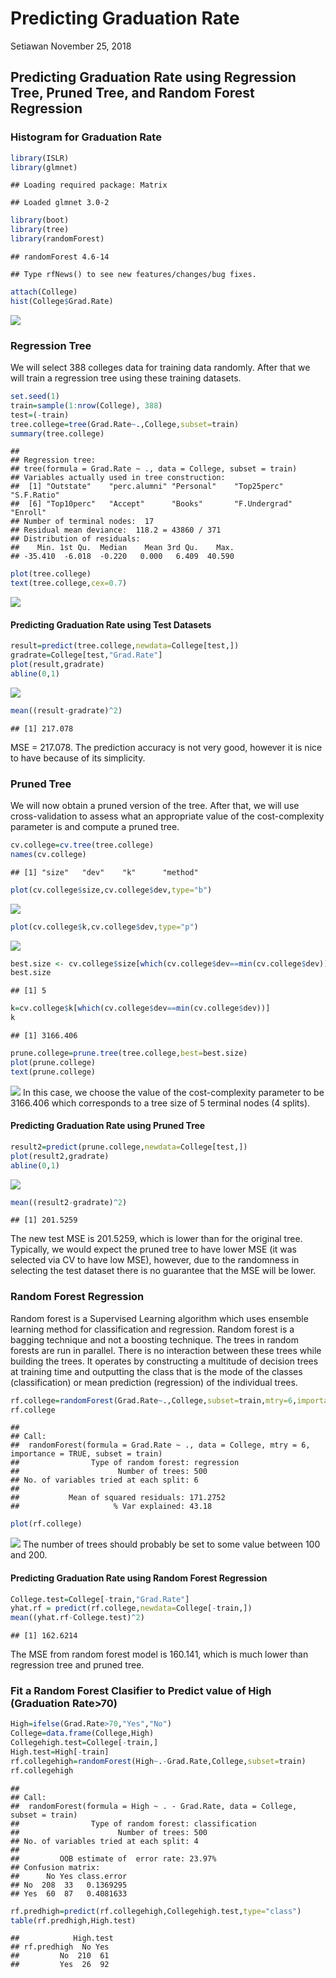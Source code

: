 Predicting Graduation Rate
================
Setiawan
November 25, 2018

Predicting Graduation Rate using Regression Tree, Pruned Tree, and Random Forest Regression
-------------------------------------------------------------------------------------------

### Histogram for Graduation Rate

``` r
library(ISLR)
library(glmnet)
```

    ## Loading required package: Matrix

    ## Loaded glmnet 3.0-2

``` r
library(boot)
library(tree)
library(randomForest)
```

    ## randomForest 4.6-14

    ## Type rfNews() to see new features/changes/bug fixes.

``` r
attach(College)
hist(College$Grad.Rate)
```

![](Predicting-Graduation-rate_files/figure-markdown_github/hist-1.png)

### Regression Tree

We will select 388 colleges data for training data randomly. After that we will train a regression tree using these training datasets.

``` r
set.seed(1)
train=sample(1:nrow(College), 388)
test=(-train)
tree.college=tree(Grad.Rate~.,College,subset=train)
summary(tree.college)
```

    ## 
    ## Regression tree:
    ## tree(formula = Grad.Rate ~ ., data = College, subset = train)
    ## Variables actually used in tree construction:
    ##  [1] "Outstate"    "perc.alumni" "Personal"    "Top25perc"   "S.F.Ratio"  
    ##  [6] "Top10perc"   "Accept"      "Books"       "F.Undergrad" "Enroll"     
    ## Number of terminal nodes:  17 
    ## Residual mean deviance:  118.2 = 43860 / 371 
    ## Distribution of residuals:
    ##    Min. 1st Qu.  Median    Mean 3rd Qu.    Max. 
    ## -35.410  -6.018  -0.220   0.000   6.409  40.590

``` r
plot(tree.college)
text(tree.college,cex=0.7)
```

![](Predicting-Graduation-rate_files/figure-markdown_github/tree-1.png)

#### Predicting Graduation Rate using Test Datasets

``` r
result=predict(tree.college,newdata=College[test,])
gradrate=College[test,"Grad.Rate"]
plot(result,gradrate)
abline(0,1)
```

![](Predicting-Graduation-rate_files/figure-markdown_github/predtree-1.png)

``` r
mean((result-gradrate)^2)
```

    ## [1] 217.078

MSE = 217.078. The prediction accuracy is not very good, however it is nice to have because of its simplicity.

### Pruned Tree

We will now obtain a pruned version of the tree. After that, we will use cross-validation to assess what an appropriate value of the cost-complexity parameter is and compute a pruned tree.

``` r
cv.college=cv.tree(tree.college)
names(cv.college)
```

    ## [1] "size"   "dev"    "k"      "method"

``` r
plot(cv.college$size,cv.college$dev,type="b")
```

![](Predicting-Graduation-rate_files/figure-markdown_github/prune-1.png)

``` r
plot(cv.college$k,cv.college$dev,type="p")
```

![](Predicting-Graduation-rate_files/figure-markdown_github/prune-2.png)

``` r
best.size <- cv.college$size[which(cv.college$dev==min(cv.college$dev))] # which size is better?
best.size
```

    ## [1] 5

``` r
k=cv.college$k[which(cv.college$dev==min(cv.college$dev))]
k
```

    ## [1] 3166.406

``` r
prune.college=prune.tree(tree.college,best=best.size)
plot(prune.college)
text(prune.college)
```

![](Predicting-Graduation-rate_files/figure-markdown_github/prune-3.png) In this case, we choose the value of the cost-complexity parameter to be 3166.406 which corresponds to a tree size of 5 terminal nodes (4 splits).

#### Predicting Graduation Rate using Pruned Tree

``` r
result2=predict(prune.college,newdata=College[test,])
plot(result2,gradrate)
abline(0,1)
```

![](Predicting-Graduation-rate_files/figure-markdown_github/predictprune-1.png)

``` r
mean((result2-gradrate)^2)
```

    ## [1] 201.5259

The new test MSE is 201.5259, which is lower than for the original tree. Typically, we would expect the pruned tree to have lower MSE (it was selected via CV to have low MSE), however, due to the randomness in selecting the test dataset there is no guarantee that the MSE will be lower.

### Random Forest Regression

Random forest is a Supervised Learning algorithm which uses ensemble learning method for classification and regression. Random forest is a bagging technique and not a boosting technique. The trees in random forests are run in parallel. There is no interaction between these trees while building the trees. It operates by constructing a multitude of decision trees at training time and outputting the class that is the mode of the classes (classification) or mean prediction (regression) of the individual trees.

``` r
rf.college=randomForest(Grad.Rate~.,College,subset=train,mtry=6,importance=TRUE)
rf.college
```

    ## 
    ## Call:
    ##  randomForest(formula = Grad.Rate ~ ., data = College, mtry = 6,      importance = TRUE, subset = train) 
    ##                Type of random forest: regression
    ##                      Number of trees: 500
    ## No. of variables tried at each split: 6
    ## 
    ##           Mean of squared residuals: 171.2752
    ##                     % Var explained: 43.18

``` r
plot(rf.college)
```

![](Predicting-Graduation-rate_files/figure-markdown_github/randforest-1.png) The number of trees should probably be set to some value between 100 and 200.

#### Predicting Graduation Rate using Random Forest Regression

``` r
College.test=College[-train,"Grad.Rate"] 
yhat.rf = predict(rf.college,newdata=College[-train,]) 
mean((yhat.rf-College.test)^2)
```

    ## [1] 162.6214

The MSE from random forest model is 160.141, which is much lower than regression tree and pruned tree.

### Fit a Random Forest Clasifier to Predict value of High (Graduation Rate&gt;70)

``` r
High=ifelse(Grad.Rate>70,"Yes","No")
College=data.frame(College,High)
Collegehigh.test=College[-train,]
High.test=High[-train]
rf.collegehigh=randomForest(High~.-Grad.Rate,College,subset=train)
rf.collegehigh
```

    ## 
    ## Call:
    ##  randomForest(formula = High ~ . - Grad.Rate, data = College,      subset = train) 
    ##                Type of random forest: classification
    ##                      Number of trees: 500
    ## No. of variables tried at each split: 4
    ## 
    ##         OOB estimate of  error rate: 23.97%
    ## Confusion matrix:
    ##      No Yes class.error
    ## No  208  33   0.1369295
    ## Yes  60  87   0.4081633

``` r
rf.predhigh=predict(rf.collegehigh,Collegehigh.test,type="class")
table(rf.predhigh,High.test)
```

    ##            High.test
    ## rf.predhigh  No Yes
    ##         No  210  61
    ##         Yes  26  92
